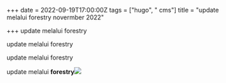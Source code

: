 +++
date = 2022-09-19T17:00:00Z
tags = ["hugo", " cms"]
title = "update melalui forestry novermber 2022"

+++
update melalui forestry

update melalui forestry

update melalui forestry

update melalui **forestry![](https://www.duplichecker.com/blog/wp-content/uploads/2018/11/dp-img3.jpg)**